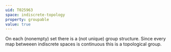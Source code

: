 ```yaml
---
uid: T025963
space: indiscrete-topology
property: groupable
value: true
---
```

On each (nonempty) set there is a (not unique) group structure. Since every map betweeen indiscrete spaces is continuous this is a topological group.

